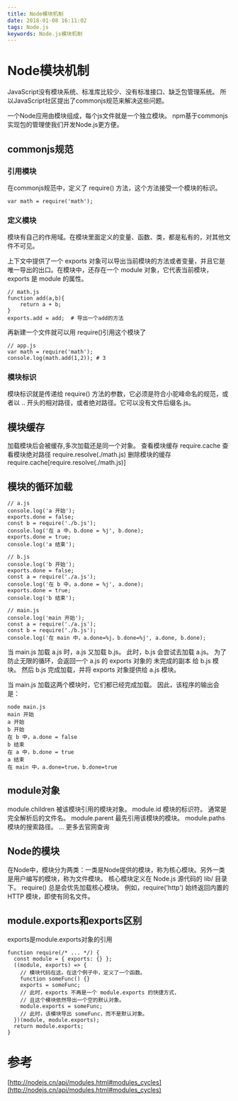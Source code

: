 ```yaml
---
title: Node模块机制
date: 2018-01-08 16:11:02
tags: Node.js
keywords: Node.js模块机制
---
```

# Node模块机制
JavaScript没有模块系统、标准库比较少、没有标准接口、缺乏包管理系统。
所以JavaScript社区提出了commonjs规范来解决这些问题。
<!-- more -->
一个Node应用由模块组成，每个js文件就是一个独立模块。
npm基于commonjs实现包的管理使我们开发Node.js更方便。

## commonjs规范
### 引用模块
在commonjs规范中，定义了 require() 方法，这个方法接受一个模块的标识。
```
var math = require('math');
```
### 定义模块
模块有自己的作用域。在模块里面定义的变量、函数、类，都是私有的，对其他文件不可见。

上下文中提供了一个 exports 对象可以导出当前模块的方法或者变量，并且它是唯一导出的出口。在模块中，还存在一个 module 对象，它代表当前模块，exports 是 module 的属性。
```
// math.js
function add(a,b){
    return a + b;
}
exports.add = add;  # 导出一个add的方法
```
再新建一个文件就可以用 require()引用这个模块了
```
// app.js
var math = require('math');
console.log(math.add(1,2)); # 3
```

### 模块标识
模块标识就是传递给 require() 方法的参数，它必须是符合小驼峰命名的规范，或者以  .. 开头的相对路径，或者绝对路径。它可以没有文件后缀名.js。

## 模块缓存
加载模块后会被缓存,多次加载还是同一个对象。
查看模块缓存 require.cache
查看模块绝对路径  require.resolve(./math.js)
删除模块的缓存 require.cache[require.resolve(./math.js)]

## 模块的循环加载
```
// a.js
console.log('a 开始');
exports.done = false;
const b = require('./b.js');
console.log('在 a 中，b.done = %j', b.done);
exports.done = true;
console.log('a 结束');

// b.js
console.log('b 开始');
exports.done = false;
const a = require('./a.js');
console.log('在 b 中，a.done = %j', a.done);
exports.done = true;
console.log('b 结束');

// main.js
console.log('main 开始');
const a = require('./a.js');
const b = require('./b.js');
console.log('在 main 中，a.done=%j，b.done=%j', a.done, b.done);
```
当 main.js 加载 a.js 时，a.js 又加载 b.js。 此时，b.js 会尝试去加载 a.js。 为了防止无限的循环，会返回一个 a.js 的 exports 对象的 未完成的副本 给 b.js 模块。 然后 b.js 完成加载，并将 exports 对象提供给 a.js 模块。

当 main.js 加载这两个模块时，它们都已经完成加载。 因此，该程序的输出会是：

```
node main.js
main 开始
a 开始
b 开始
在 b 中，a.done = false
b 结束
在 a 中，b.done = true
a 结束
在 main 中，a.done=true，b.done=true
```

## module对象
module.children  被该模块引用的模块对象。
module.id   模块的标识符。 通常是完全解析后的文件名。
module.parent 最先引用该模块的模块。
module.paths 模块的搜索路径。
... 更多去官网查询

## Node的模块
在Node中，模块分为两类：一类是Node提供的模块，称为核心模块。另外一类是用户编写的模块，称为文件模块。
核心模块定义在 Node.js 源代码的 lib/ 目录下。
require() 总是会优先加载核心模块。 例如，require('http') 始终返回内置的 HTTP 模块，即使有同名文件。

## module.exports和exports区别
exports是module.exports对象的引用
```
function require(/* ... */) {
  const module = { exports: {} };
  ((module, exports) => {
    // 模块代码在这。在这个例子中，定义了一个函数。
    function someFunc() {}
    exports = someFunc;
    // 此时，exports 不再是一个 module.exports 的快捷方式，
    // 且这个模块依然导出一个空的默认对象。
    module.exports = someFunc;
    // 此时，该模块导出 someFunc，而不是默认对象。
  })(module, module.exports);
  return module.exports;
}
```

# 参考
[http://nodejs.cn/api/modules.html#modules_cycles](http://nodejs.cn/api/modules.html#modules_cycles) 